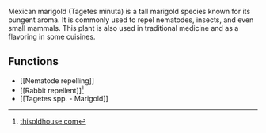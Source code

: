 Mexican marigold (Tagetes minuta) is a tall marigold species known for its pungent aroma. It is commonly used to repel nematodes, insects, and even small mammals. This plant is also used in traditional medicine and as a flavoring in some cuisines.
## Functions
- [[Nematode repelling]]
- [[Rabbit repellent]][^1]
- [[Tagetes spp. - Marigold]]

[^1]: [thisoldhouse.com](https://www.thisoldhouse.com/gardening/23123261/rabbit-resistant-plants)
